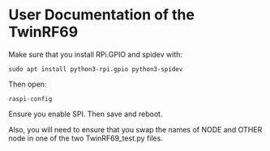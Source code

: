 # User Documentation of the TwinRF69

Make sure that you install RPi.GPIO and spidev with:

    sudo apt install python3-rpi.gpio python3-spidev

Then open:

    raspi-config

Ensure you enable SPI. Then save and reboot.

Also, you will need to ensure that you swap the names of NODE and OTHER node in one of the two TwinRF69_test.py files.

